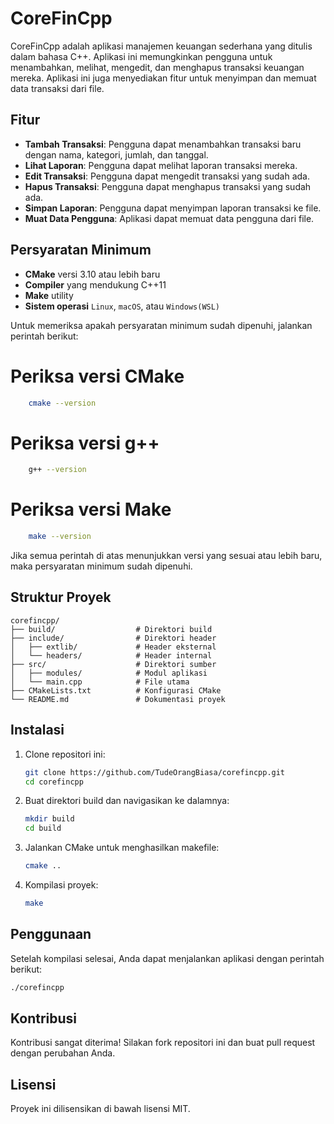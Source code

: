 # CoreFinCpp

CoreFinCpp adalah aplikasi manajemen keuangan sederhana yang ditulis dalam bahasa C++. Aplikasi ini memungkinkan pengguna untuk menambahkan, melihat, mengedit, dan menghapus transaksi keuangan mereka. Aplikasi ini juga menyediakan fitur untuk menyimpan dan memuat data transaksi dari file.

## Fitur

- **Tambah Transaksi**: Pengguna dapat menambahkan transaksi baru dengan nama, kategori, jumlah, dan tanggal.
- **Lihat Laporan**: Pengguna dapat melihat laporan transaksi mereka.
- **Edit Transaksi**: Pengguna dapat mengedit transaksi yang sudah ada.
- **Hapus Transaksi**: Pengguna dapat menghapus transaksi yang sudah ada.
- **Simpan Laporan**: Pengguna dapat menyimpan laporan transaksi ke file.
- **Muat Data Pengguna**: Aplikasi dapat memuat data pengguna dari file.

## Persyaratan Minimum

- **CMake** versi 3.10 atau lebih baru
- **Compiler** yang mendukung C++11
- **Make** utility
- **Sistem operasi** `Linux`, `macOS`, atau `Windows(WSL)`

Untuk memeriksa apakah persyaratan minimum sudah dipenuhi, jalankan perintah berikut:

# Periksa versi CMake 

```sh
    cmake --version
```

# Periksa versi g++

```sh
    g++ --version 
```

# Periksa versi Make

```sh
    make --version
```

Jika semua perintah di atas menunjukkan versi yang sesuai atau lebih baru, maka persyaratan minimum sudah dipenuhi.

## Struktur Proyek

```
corefincpp/
├── build/                  # Direktori build
├── include/                # Direktori header
│   ├── extlib/             # Header eksternal
│   └── headers/            # Header internal
├── src/                    # Direktori sumber
│   ├── modules/            # Modul aplikasi
│   └── main.cpp            # File utama
├── CMakeLists.txt          # Konfigurasi CMake
└── README.md               # Dokumentasi proyek
```

## Instalasi

1. Clone repositori ini:
    ```sh
    git clone https://github.com/TudeOrangBiasa/corefincpp.git
    cd corefincpp
    ```

2. Buat direktori build dan navigasikan ke dalamnya:
    ```sh
    mkdir build
    cd build
    ```

3. Jalankan CMake untuk menghasilkan makefile:
    ```sh
    cmake ..
    ```

4. Kompilasi proyek:
    ```sh
    make
    ```

## Penggunaan

Setelah kompilasi selesai, Anda dapat menjalankan aplikasi dengan perintah berikut:
```sh
./corefincpp
```

## Kontribusi

Kontribusi sangat diterima! Silakan fork repositori ini dan buat pull request dengan perubahan Anda.

## Lisensi

Proyek ini dilisensikan di bawah lisensi MIT. 

